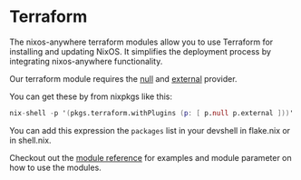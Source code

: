 # Terraform

The nixos-anywhere terraform modules allow you to use Terraform for installing
and updating NixOS. It simplifies the deployment process by integrating
nixos-anywhere functionality.

Our terraform module requires the
[null](https://registry.terraform.io/providers/hashicorp/null/latest) and
[external](https://registry.terraform.io/providers/hashicorp/external/latest)
provider.

You can get these by from nixpkgs like this:

```nix
nix-shell -p '(pkgs.terraform.withPlugins (p: [ p.null p.external ]))'
```

You can add this expression the `packages` list in your devshell in flake.nix or
in shell.nix.

Checkout out the
[module reference](https://github.com/nix-community/nixos-anywhere/tree/main/terraform)
for examples and module parameter on how to use the modules.
